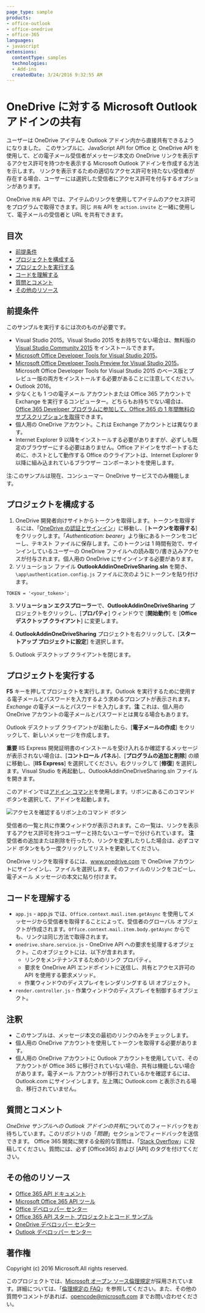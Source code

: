 ```yaml
---
page_type: sample
products:
- office-outlook
- office-onedrive
- office-365
languages:
- javascript
extensions:
  contentType: samples
  technologies:
  - Add-ins
  createdDate: 3/24/2016 9:32:55 AM
---
```

# OneDrive に対する Microsoft Outlook アドインの共有

ユーザーは OneDrive アイテムを Outlook アドイン内から直接共有できるようになりました。
このサンプルに、JavaScript API for Office と OneDrive API を使用して、どの電子メール受信者がメッセージ本文の OneDrive リンクを表示するアクセス許可を持つかを表示する Microsoft Outlook アドインを作成する方法を示します。
リンクを表示するための適切なアクセス許可を持たない受信者が存在する場合、ユーザーには選択した受信者にアクセス許可を付与するオプションがあります。

OneDrive `共有` API では、アイテムのリンクを使用してアイテムのアクセス許可をプログラムで取得できます。同じ `共有` API を `action.invite` と一緒に使用して、電子メールの受信者と URL を共有できます。


## 目次

* [前提条件](#prerequisites)
* [プロジェクトを構成する](#configure-the-project)
* [プロジェクトを実行する](#run-the-project)
* [コードを理解する](#understand-the-code)
* [質問とコメント](#questions-and-comments)
* [その他のリソース](#additional-resources)

## 前提条件

このサンプルを実行するには次のものが必要です。

* Visual Studio 2015。Visual Studio 2015 をお持ちでない場合は、無料版の [Visual Studio Community 2015](http://aka.ms/vscommunity2015) をインストールできます。 
* [Microsoft Office Developer Tools for Visual Studio 2015](http://aka.ms/officedevtoolsforvs2015)。
* [Microsoft Office Developer Tools Preview for Visual Studio 2015](http://www.microsoft.com/en-us/download/details.aspx?id=49972)。Microsoft Office Developer Tools for Visual Studio 2015 のベース版とプレビュー版の両方をインストールする必要があることに注意してください。
* Outlook 2016。
* 少なくとも 1 つの電子メール アカウントまたは Office 365 アカウントで Exchange を実行するコンピューター。どちらもお持ちでない場合は、[Office 365 Developer プログラムに参加して、Office 365 の 1 年間無料のサブスクリプションを取得](https://aka.ms/devprogramsignup)できます。
* 個人用の OneDrive アカウント。これは Exchange アカウントとは異なります。
* Internet Explorer 9 以降をインストールする必要がありますが、必ずしも既定のブラウザーにする必要はありません。Office アドインをサポートするために、ホストとして動作する Office のクライアントは、Internet Explorer 9 以降に組み込まれているブラウザー コンポーネントを使用します。

注:このサンプルは現在、コンシューマー OneDrive サービスでのみ機能します。 

## プロジェクトを構成する

1. OneDrive 開発者向けサイトからトークンを取得します。トークンを取得するには、「[OneDrive の認証とサインイン](https://dev.onedrive.com/auth/msa_oauth.htm)」に移動し、[**トークンを取得する**] をクリックします。「_Authentication: bearer_」より後にあるトークンをコピーし、テキスト ファイルに保存します。このトークンは 1 時間有効で、サインインしているユーザーの OneDrive ファイルへの読み取り/書き込みアクセスが付与されます。個人用の OneDrive にサインインする必要があります。
2. ソリューション ファイル **OutlookAddinOneDriveSharing.sln** を開き、`\app\authentication.config.js` ファイルに次のようにトークンを貼り付けます。
```
TOKEN = '<your_token>';
```
3. **ソリューション エクスプローラー**で、**OutlookAddinOneDriveSharing** プロジェクトをクリックし、[**プロパティ**] ウィンドウで [**開始動作**] を [**Office デスクトップ クライアント**] に変更します。

4. **OutlookAddinOneDriveSharing** プロジェクトを右クリックして、[**スタートアップ プロジェクトに設定**] を選択します。
5. Outlook デスクトップ クライアントを閉じます。

## プロジェクトを実行する

**F5** キーを押してプロジェクトを実行します。Outlook を実行するために使用する電子メールとパスワードを入力するよう求めるプロンプトが表示されます。_Exchange_ の電子メールとパスワードを入力します。**注** これは、個人用の OneDrive アカウントの電子メールとパスワードとは異なる場合もあります。 

Outlook デスクトップ クライアントが起動したら、[**電子メールの作成**] をクリックして、新しいメッセージを作成します。

**重要** IIS Express 開発証明書のインストールを受け入れるか確認するメッセージが表示されない場合は、[**コントロール パネル**]、[**プログラムの追加と削除**] の順に移動し、[**IIS Express**] を選択してください。右クリックして [**修復**] を選択します。Visual Studio を再起動し、OutlookAddinOneDriveSharing.sln ファイルを開きます。

このアドインでは[アドイン コマンド](https://msdn.microsoft.com/EN-US/library/office/mt267547.aspx)を使用します。リボンにあるこのコマンド ボタンを選択して、アドインを起動します。

![アクセスを確認するリボン上のコマンド ボタン](/readme-images/commandbutton.PNG)

受信者の一覧と共に作業ウィンドウが表示されます。この一覧は、リンクを表示するアクセス許可を持つユーザーと持たないユーザーで分けられています。
**注** 受信者の追加または削除を行ったり、リンクを変更したりした場合は、必ずコマンド ボタンをもう一度クリックしてリストを更新してください。 

OneDrive リンクを取得するには、www.onedrive.com で OneDrive アカウントにサインインし、ファイルを選択します。そのファイルのリンクをコピーし、電子メール メッセージの本文に貼り付けます。

## コードを理解する

* `app.js` - app.js では、`Office.context.mail.item.getAsync` を使用してメッセージから受信者を取得することによって、受信者のグローバル オブジェクトが作成されます。`Office.context.mail.item.body.getAsync` からでも、リンクは同じ方法で取得されます。
* `onedrive.share.service.js` - OneDrive API への要求を処理するオブジェクト。このオブジェクトには、以下が含まれます。
    - リンクをメンテナンスするためのリンク プロパティ。
    - 要求を OneDrive API エンドポイントに送信し、共有とアクセス許可の API を使用する要求メソッド。
    - 作業ウィンドウのディスプレイをレンダリングする UI オブジェクト。
* `render.controller.js` - 作業ウィンドウのディスプレイを制御するオブジェクト。 

## 注釈

* このサンプルは、メッセージ本文の最初のリンクのみをチェックします。
* 個人用の OneDrive アカウントを使用してトークンを取得する必要があります。
* 個人用の OneDrive アカウントに Outlook アカウントを使用していて、そのアカウントが Office 365 に移行されていない場合、共有は機能しない場合があります。電子メール アカウントが移行されているかを確認するには、Outlook.com にサインインします。左上隅に Outlook.com と表示される場合、移行されていません。

## 質問とコメント

*OneDrive サンプルへの Outlook アドインの共有*についてのフィードバックをお待ちしています。このリポジトリの「*問題*」セクションでフィードバックを送信できます。
Office 365 開発に関する全般的な質問は、「[Stack Overflow](http://stackoverflow.com/questions/tagged/Office365+API)」に投稿してください。質問には、必ず [Office365] および [API] のタグを付けてください。

## その他のリソース

* [Office 365 API ドキュメント](http://msdn.microsoft.com/office/office365/howto/platform-development-overview)
* [Microsoft Office 365 API ツール](https://visualstudiogallery.msdn.microsoft.com/a15b85e6-69a7-4fdf-adda-a38066bb5155)
* [Office デベロッパー センター](http://dev.office.com/)
* [Office 365 API スタート プロジェクトとコード サンプル](http://msdn.microsoft.com/en-us/office/office365/howto/starter-projects-and-code-samples)
* [OneDrive デベロッパー センター](http://dev.onedrive.com)
* [Outlook デベロッパー センター](http://dev.outlook.com)

## 著作権
Copyright (c) 2016 Microsoft.All rights reserved.



このプロジェクトでは、[Microsoft オープン ソース倫理規定](https://opensource.microsoft.com/codeofconduct/)が採用されています。詳細については、「[倫理規定の FAQ](https://opensource.microsoft.com/codeofconduct/faq/)」を参照してください。また、その他の質問やコメントがあれば、[opencode@microsoft.com](mailto:opencode@microsoft.com) までお問い合わせください。

